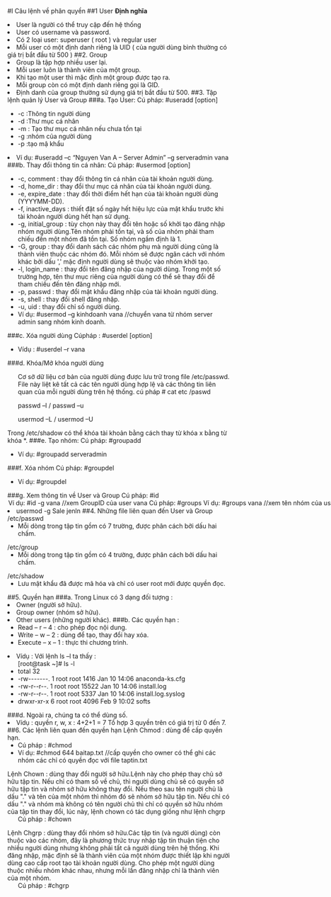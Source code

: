 #I Câu lệnh về phân quyền
##1 User
**Định nghĩa**
<li> User là người có thể truy cập đến hệ thống
<li> User có username và password.
<li> Có 2 loại user: superuser ( root ) và regular user
<li> Mỗi user có một định danh riêng là UID ( của người dùng bình thường có giá trị bắt đầu từ 500 ) 
##2.  Group
<li>Group là tập hợp nhiều user lại.
<li>Mỗi user luôn là thành viên của một group.
<li>Khi tạo một user thì mặc định một group được tạo ra.
<li>Mỗi group còn có một định danh riêng gọi là GID.
<li>Định danh của group thường sử dụng giá trị bắt đầu từ 500.
##3.  Tập lệnh quản lý User và Group
###a. Tạo User:
Cú pháp: #useradd [option] <username>
<ul>
<li>-c :Thông tin người dùng
<li>-d :Thư mục cá nhân
<li>-m : Tạo thư mục cá nhân nếu chưa tồn tại
<li>-g :nhóm của người dùng
<li>-p :tạo mậ khẩu
</ul>
<li>Ví dụ: #useradd –c “Nguyen Van A – Server Admin” –g serveradmin vana
###b. Thay đổi thông tin cá nhân:
Cú pháp: #usermod [option] <username>
<ul>
<li> -c, comment : thay đổi thông tin cá nhân của tài khoản người dùng.
<li> -d, home_dir : thay đổi thư mục cá nhân của tài khoản người dùng.
<li> -e, expire_date : thay đổi thời điểm hết hạn của tài khoản người dùng (YYYYMM-DD).

<li> -f, inactive_days : thiết đặt số ngày hết hiệu lực của mật khẩu trước khi tài
khoản người dùng hết hạn sử dụng.
<li> -g, initial_group : tùy chọn này thay đổi tên hoặc số khởi tạo đăng nhập nhóm
người dùng.Tên nhóm phải tồn tại, và số của nhóm phải tham chiếu đến một nhóm đã tồn tại.
Số nhóm ngầm định là 1.
<li> -G, group : thay đổi danh sách các nhóm phụ mà người dùng cũng là thành
viên thuộc các nhóm đó. Mỗi nhóm sẽ được ngăn cách với nhóm khác bởi dấu ','
mặc định người dùng sẽ thuộc vào nhóm khởi tạo.
<li> -l, login_name : thay đổi tên đăng nhập của người dùng. Trong một số trường
hợp, tên thư mục riêng của người dùng có thể sẽ thay đổi để tham chiếu đến tên
đăng nhập mới.
<li> -p, passwd : thay đổi mật khẩu đăng nhập của tài khoản người dùng.
<li> -s, shell : thay đổi shell đăng nhập.
<li> -u, uid : thay đổi chỉ số người dùng. 
<li>Ví dụ: #usermod –g kinhdoanh vana  //chuyển vana từ nhóm server admin sang nhóm kinh doanh.
</ul>
###c. Xóa người dùng
Cúpháp : #userdel [option] <username>
<ul>
<li>Vídụ :  #userdel  –r  vana
</ul>
###d. Khóa/Mở khóa người dùng
<ul>
 Cơ sở dữ liệu cơ bản của người dùng được lưu trữ
trong file /etc/passwd. File này liệt kê tất cả các tên người dùng hợp lệ và các
thông tin liên quan của mỗi người dùng trên hệ thống. cú pháp # cat etc /paswd 
</ul>
<ul>
passwd –l <username>  /  passwd –u <username>
</ul>
<ul>
usermod –L <username> /  usermod –U <username>
</ul>
Trong /etc/shadow có thể khóa tài khoản bằng cách thay từ khóa x bằng từ khóa *.
</ul>
###e. Tạo nhóm:
Cú pháp: #groupadd <groupname>
<ul>
<li>Ví dụ: #groupadd serveradmin
</ul>
###f. Xóa nhóm
Cú pháp: #groupdel <groupname>
<ul>
<li>Ví dụ: #groupdel <serveradmin>
</ul>
###g.  Xem thông tin về User và Group
Cú pháp: #id <option> <username>
<ul>
<li>Ví dụ: #id -g vana //xem GroupID của user vana
</ul>
Cú pháp: #groups <username>
<ul>
<li>Ví dụ: #groups vana //xem tên nhóm của user vana
</ul>
###h. Lệnh add user vào Group:
<li>usermod -g Sale jenln
##4.  Những file liên quan đến User và Group
/etc/passwd
<ul>
<li>Mỗi dòng trong tập tin gồm có 7 trường, được phân cách bởi dấu hai chấm.
</ul>
/etc/group
<ul>
<li>Mỗi dòng trong tập tin gồm có 4 trường, được phân cách bởi dấu hai chấm.
</ul>
/etc/shadow
<ul>
<li>Lưu mật khẩu đã được mã hóa và chỉ có user root mới được quyền đọc.
</ul>
##5.  Quyền hạn
###a. Trong Linux có 3 dạng đối tượng :
<li>	Owner (người sở hữu).
<li>	Group owner (nhóm sở hữu).
<li>	Other users (những người khác).
###b. Các quyền hạn :
<ul>
<li>	Read – r – 4  : cho phép đọc nội dung.
<li>	Write – w – 2  : dùng để tạo, thay đổi hay xóa.
<li>	Execute – x – 1  : thực thi chương trình.
</ul>
<li>Vídụ : Với lệnh ls –l ta thấy :
<ul>
[root@task ~]# ls -l
<li>total 32
<li>-rw-------. 1 root root  1416 Jan 10 14:06 anaconda-ks.cfg
<li>-rw-r--r--. 1 root root 15522 Jan 10 14:06 install.log
<li>-rw-r--r--. 1 root root  5337 Jan 10 14:06 install.log.syslog
<li>drwxr-xr-x  6 root root  4096 Feb  9 10:02 softs
</ul>
###d. Ngoài ra, chúng ta có thể dùng số.
<li>Vídụ : quyền r, w, x : 4+2+1 = 7
Tổ hợp 3 quyền trên có giá trị từ 0 đến 7.
##6.  Các lệnh liên quan đến quyền hạn
Lệnh Chmod : dùng để cấp quyền hạn.
<ul>
<li>Cú pháp : #chmod  <specification> <file>
<li>Ví dụ: #chmod 644 baitap.txt   //cấp quyền cho owner có thể ghi các nhóm các chỉ có quyền đọc với file taptin.txt
</ul>
Lệnh Chown : dùng thay đổi người sở hữu.Lệnh này cho phép thay chủ sở hữu tập tin. Nếu chỉ có tham số về chủ, thì người
dùng chủ sẽ có quyền sở hữu tập tin và nhóm sở hữu không thay đổi. Nếu theo
sau tên người chủ là dấu "." và tên của một nhóm thì nhóm đó sẽ nhóm sở hữu
tập tin. Nếu chỉ có dấu "." và nhóm mà không có tên người chủ thì chỉ có quyền
sở hữu nhóm của tập tin thay đổi, lúc này, lệnh chown có tác dụng giống như
lệnh chgrp
<ul>
Cú pháp : #chown  <owner>  <filename>
</ul>
Lệnh Chgrp : dùng thay đổi nhóm sở hữu.Các tập tin (và người dùng) còn thuộc vào các nhóm, đây là phương thức truy
nhập tập tin thuận tiện cho nhiều người dùng nhưng không phải tất cả người
dùng trên hệ thống. Khi đăng nhập, mặc định sẽ là thành viên của một nhóm
được thiết lập khi người dùng cao cấp root tạo tài khoản người dùng. Cho phép
một người dùng thuộc nhiều nhóm khác nhau, nhưng mỗi lần đăng nhập chỉ là
thành viên của một nhóm. 

<ul>
Cú pháp : #chgrp  <group>  <filename>
 </ul>
